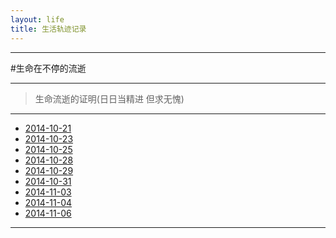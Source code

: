 ```yaml
---
layout: life
title: 生活轨迹记录
---
```


-----------------------------------------------

#生命在不停的流逝

******
> 生命流逝的证明(日日当精进 但求无愧)

******

* [2014-10-21](/life/2014/10/2014-10-21.html)
* [2014-10-23](/life/2014/10/2014-10-23.html)
* [2014-10-25](/life/2014/10/2014-10-25.html)
* [2014-10-28](/life/2014/10/2014-10-28.html)
* [2014-10-29](/life/2014/10/2014-10-29.html)
* [2014-10-31](/life/2014/10/2014-10-31.html)
* [2014-11-03](/life/2014/10/2014-11-03.html)
* [2014-11-04](/life/2014/10/2014-11-04.html)
* [2014-11-06](/life/2014/10/2014-11-06.html)

******

